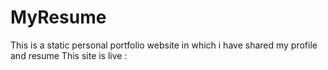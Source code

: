 # MyResume

This is a static personal portfolio website in which i have shared my profile and resume
This site is live :
